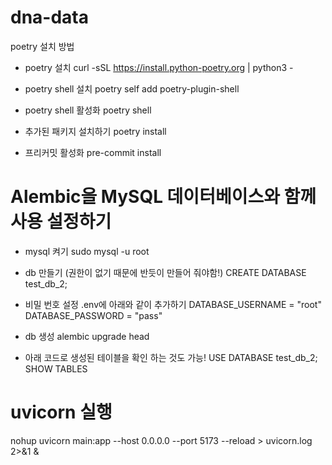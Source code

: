 # dna-data

poetry 설치 방법

 - poetry 설치
curl -sSL https://install.python-poetry.org | python3 -

 - poetry shell 설치
poetry self add poetry-plugin-shell

 - poetry shell 활성화
poetry shell

 - 추가된 패키지 설치하기
poetry install

 - 프리커밋 활성화
pre-commit install

# Alembic을 MySQL 데이터베이스와 함께 사용 설정하기

 - mysql 켜기
sudo mysql -u root

 - db 만들기 (권한이 없기 때문에 반듯이 만들어 줘야함!)
CREATE DATABASE test_db_2;

 - 비밀 번호 설정 .env에 아래와 같이 추가하기
DATABASE_USERNAME = "root"
DATABASE_PASSWORD = "pass"

 - db 생성
alembic upgrade head

 - 아래 코드로 생성된 테이블을 확인 하는 것도 가능!
USE DATABASE test_db_2;
SHOW TABLES

# uvicorn 실행
nohup uvicorn main:app --host 0.0.0.0 --port 5173 --reload > uvicorn.log 2>&1 &